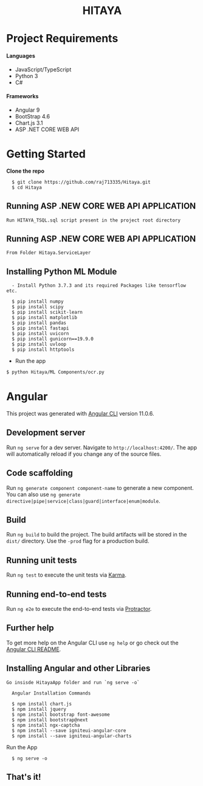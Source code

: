 <h1 align="center">HITAYA</h1>


<h1>Project Requirements</h1>

<h4>Languages</h4>
<ul>
  <li>JavaScript/TypeScript</li>
  <li>Python 3</li>
  <li>C#</li>
</ul>

<h4>Frameworks</h4>
<ul>
  <li>Angular 9</li>
  <li>BootStrap 4.6</li>
  <li>Chart.js 3.1</li>
  <li>ASP .NET CORE WEB API</li>
</ul>

<h1>Getting Started</h1>
<p><strong>Clone the repo</strong></p>

```
  $ git clone https://github.com/raj713335/Hitaya.git
  $ cd Hitaya
```

## Running ASP .NEW CORE WEB API APPLICATION
	
	Run HITAYA_TSQL.sql script present in the project root directory

## Running ASP .NEW CORE WEB API APPLICATION
	
	From Folder Hitaya.ServiceLayer


## Installing Python ML Module

```
  - Install Python 3.7.3 and its required Packages like tensorflow etc.
 
  $ pip install numpy
  $ pip install scipy
  $ pip install scikit-learn
  $ pip install matplotlib
  $ pip install pandas
  $ pip install fastapi
  $ pip install uvicorn
  $ pip install gunicorn==19.9.0
  $ pip install uvloop
  $ pip install httptools
```

- Run the app

```sh
$ python Hitaya/ML Components/ocr.py
```

# Angular
This project was generated with [Angular CLI](https://github.com/angular/angular-cli) version 11.0.6.

## Development server

Run `ng serve` for a dev server. Navigate to `http://localhost:4200/`. The app will automatically reload if you change any of the source files.

## Code scaffolding

Run `ng generate component component-name` to generate a new component. You can also use `ng generate directive|pipe|service|class|guard|interface|enum|module`.

## Build

Run `ng build` to build the project. The build artifacts will be stored in the `dist/` directory. Use the `-prod` flag for a production build.

## Running unit tests

Run `ng test` to execute the unit tests via [Karma](https://karma-runner.github.io).

## Running end-to-end tests

Run `ng e2e` to execute the end-to-end tests via [Protractor](http://www.protractortest.org/).

## Further help

To get more help on the Angular CLI use `ng help` or go check out the [Angular CLI README](https://github.com/angular/angular-cli/blob/master/README.md).
## Installing Angular and other Libraries
	
	Go insisde HitayaApp folder and run `ng serve -o`

```
  Angular Installation Commands
 
  $ npm install chart.js
  $ npm install jquery
  $ npm install bootstrap font-awesome
  $ npm install bootstrap@next
  $ npm install ngx-captcha
  $ npm install --save igniteui-angular-core
  $ npm install --save igniteui-angular-charts
```

<p>Run the App</p>

```
  $ ng serve -o
```


<h2>That's it!</h2>

